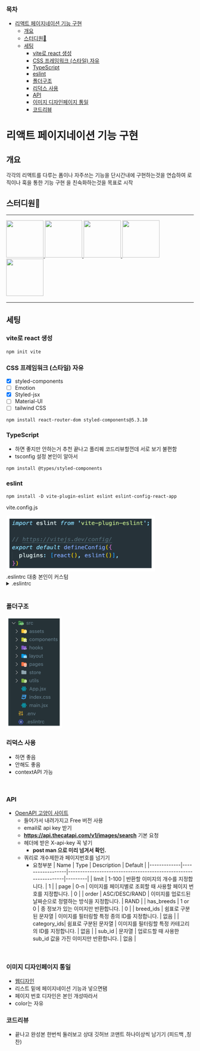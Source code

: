 ### 목차

- [리액트 페이지네이션 기능 구현](#리액트-페이지네이션-기능-구현)
  - [개요](#개요)
  - [스터디원🤔](#스터디원)
  - [세팅](#세팅)
    - [vite로 react 생성](#vite로-react-생성)
    - [CSS 프레임워크 (스타일) 자유](#css-프레임워크-스타일-자유)
    - [TypeScript](#typescript)
    - [eslint](#eslint)
    - [폴더구조](#폴더구조)
    - [리덕스 사용](#리덕스-사용)
    - [API](#api)
    - [이미지 디자인페이지 통일](#이미지-디자인페이지-통일)
    - [코드리뷰](#코드리뷰)

# 리액트 페이지네이션 기능 구현

## 개요

각각의 리액트를 다루는 폼이나 자주쓰는 기능을 단시간내에 구현하는것을 연습하여 로직이나 훅을 통한 기능 구현 을 친숙화하는것을 목표로 시작

## 스터디원🤔

---

<a href="https://github.com/nonjk2">
    <img src="https://github.com/nonjk2.png" width="100" height="100"/>

</a>
<a href="https://github.com/	helloworld442">
    <img src="https://github.com/	helloworld442.png" width="100" height="100"/>

</a>

<a href="https://github.com/	HyeonE">
    <img src="https://github.com/	HyeonE.png" width="100" height="100"/>

</a>

<a href="https://github.com/nayoung3669">
    <img src="https://github.com/nayoung3669.png" width="100" height="100"/>

</a>

<a href="https://github.com/doyoung1002">
    <img src="https://github.com/doyoung1002.png" width="100" height="100"/>

</a>

---

## 세팅

### vite로 react 생성

```shell
npm init vite
```

### CSS 프레임워크 (스타일) 자유

- [x] styled-components
- [ ] Emotion
- [x] Styled-jsx
- [ ] Material-UI
- [ ] tailwind CSS

```shell
npm install react-router-dom styled-components@5.3.10
```

### TypeScript

- 하면 좋지만 안하는거 추천 끝나고 풀리퀘 코드리뷰할껀데 서로 보기 불편함
- tsconfig 설정 본인이 알아서

```shell
npm install @types/styled-components
```

### eslint

```shell
npm install -D vite-plugin-eslint eslint eslint-config-react-app
```

vite.config.js

<img src="img/aaa.png" width="400" height="150"/>
<br>
.eslintrc
대충 본인이 커스텀

<details>
  <summary>.eslintrc</summary>
  <div markdown="1">

```shell
{
  "env": { "browser": true, "es2020": true },
  "extends": [
    "eslint:recommended",
    // "plugin:@typescript-eslint/recommended",
    "plugin:react-hooks/recommended",
    "plugin:react/recommended",
  ],
  // "parser": "@typescript-eslint/parser",
  "parserOptions": { "ecmaVersion": "latest", "sourceType": "module" },
  "plugins": ["react-refresh"],
  "rules": {
    "react-refresh/only-export-components": "warn"
  }
}

```

  </div>
</details>

<br>

### 폴더구조

   <img src="img/fol.png" width="150" height="300"/>

<br>

### 리덕스 사용

- 하면 좋음
- 안해도 좋음
- contextAPI 가능

<br>

### API

- [OpenAPI 고양이 사이트](https://thecatapi.com/)
  - 들어가서 내려가지고 Free 버전 사용
  - email로 api key 받기
  - **https://api.thecatapi.com/v1/images/search** 기본 요청
  - 헤더에 받은 X-api-key 꼭 넣기
    - **post man 으로 미리 넘겨서 확인.**
  - 쿼리로 개수제한과 페이지번호를 넘기기
    - 요청부분
      | Name | Type | Description | Default |
      |-------------|------------------|-----------------------------------------------------------------|---------|
      | limit | 1-100 | 반환할 이미지의 개수를 지정합니다. | 1 |
      | page | 0-n | 이미지를 페이지별로 조회할 때 사용할 페이지 번호를 지정합니다. | 0 |
      | order | ASC/DESC/RAND | 이미지를 업로드된 날짜순으로 정렬하는 방식을 지정합니다. | RAND |
      | has_breeds | 1 or 0 | 종 정보가 있는 이미지만 반환합니다. | 0 |
      | breed_ids | 쉼표로 구분된 문자열 | 이미지를 필터링할 특정 종의 ID를 지정합니다. | 없음 |
      | category_ids| 쉼표로 구분된 문자열 | 이미지를 필터링할 특정 카테고리의 ID를 지정합니다. | 없음 |
      | sub_id | 문자열 | 업로드할 때 사용한 sub_id 값을 가진 이미지만 반환합니다. | 없음 |

<br>

### 이미지 디자인페이지 통일

- [웹디자인](https://gsap-flip-grid-view.webflow.io/)
- 리스트 밑에 페이지네이션 기능과 넣으면됌
- 페이지 번호 디자인은 본인 개성따라서
- color는 자유
  <br>

### 코드리뷰

- 끝나고 완성본 한번씩 둘러보고 상대 깃허브 코맨트 하나이상씩 남기기 (피드백 ,칭찬)
